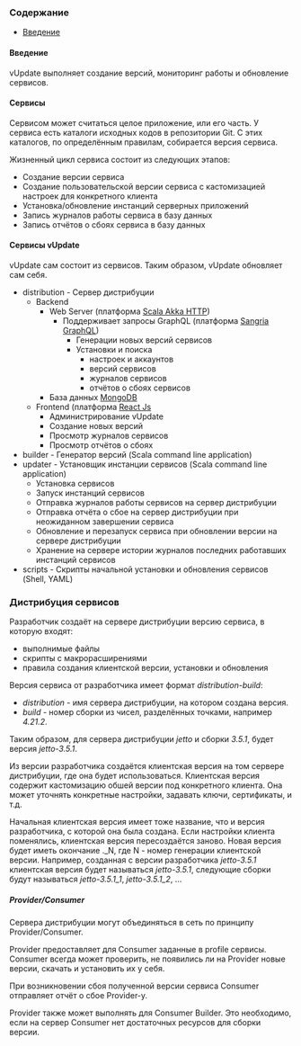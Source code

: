 ### Содержание

* [Введение](#introduction)

<a name="introduction"></a>
#### Введение

vUpdate выполняет создание версий, мониторинг работы и обновление сервисов.

#### Сервисы

Сервисом может считаться целое приложение, или его часть.
У сервиса есть каталоги исходных кодов в репозитории Git.
С этих каталогов, по определённым правилам, собирается версия сервиса.

Жизненный цикл сервиса состоит из следующих этапов:
* Создание версии сервиса
* Создание пользовательской версии сервиса с кастомизацией настроек для конкретного клиента
* Установка/обновление инстанций серверных приложений
* Запись журналов работы сервиса в базу данных
* Запись отчётов о сбоях сервиса в базу данных

#### Сервисы vUpdate

vUpdate сам состоит из сервисов. Таким образом, vUpdate обновляет сам себя.

* distribution - Сервер дистрибуции
  * Backend
    * Web Server (платформа [Scala Akka HTTP](https://doc.akka.io/docs/akka-http/current/index.html)) 
      * Поддерживает запросы GraphQL (платформа [Sangria GraphQL](https://github.com/sangria-graphql/sangria))
        * Генерации новых версий сервисов
        * Установки и поиска
          * настроек и аккаунтов
          * версий сервисов
          * журналов сервисов
          * отчётов о сбоях сервисов
    * База данных [MongoDB](https://github.com/mongodb/mongo)
  * Frontend (платформа [React Js](https://reactjs.org)
    * Администрирование vUpdate
    * Создание новых версий
    * Просмотр журналов сервисов
    * Просмотр отчётов о сбоях
* builder - Генератор версий (Scala command line application)
* updater - Установщик инстанции сервисов (Scala command line application)
  * Установка сервисов
  * Запуск инстанций сервисов
  * Отправка журналов работы сервисов на сервер дистрибуции
  * Отправка отчёта о сбое на сервер дистрибуции при неожиданном завершении сервиса
  * Обновление и перезапуск сервиса при обновлении версии на сервере дистрибуции
  * Хранение на сервере истории журналов последних работавших инстанций сервисов
* scripts - Скрипты начальной установки и обновления сервисов (Shell, YAML)

### Дистрибуция сервисов

Разработчик создаёт на сервере дистрибуции версию сервиса, в которую входят:
* выполнимые файлы
* скрипты с макрорасширениями
* правила создания клиентской версии, установки и обновления

Версия сервиса от разработчика имеет формат _distribution-build_:
- _distribution_ - имя сервера дистрибуции, на котором создана версия.
- _build_ - номер сборки из чисел, разделённых точками, например *4.21.2*.

Таким образом, для сервера дистрибуции _jetto_ и сборки _3.5.1_, будет версия _jetto-3.5.1_.

Из версии разработчика создаётся клиентская версия на том сервере дистрибуции, где она будет использоваться. 
Клиентская версия содержит кастомизацию обшей версии под конкретного клиента.
Она может уточнять конкретные настройки, задавать ключи, сертификаты, и т.д.

Начальная клиентская версия имеет тоже название, что и версия разработчика, с которой она была создана.
Если настройки клиента поменялись, клиентская версия пересоздаётся заново. Новая версия будет иметь окончание ._N, где N - номер генерации клиентской версии.
Например, созданная с версии разработчика _jetto-3.5.1_ клиентская версия будет называться _jetto-3.5.1_, следующие сборки будут называться _jetto-3.5.1_1_, _jetto-3.5.1_2_, ... 


##### Provider/Consumer


Сервера дистрибуции могут объединяться в сеть по принципу Provider/Consumer.

Provider предоставляет для Consumer заданные в profile сервисы.
Consumer всегда может проверить, не появились ли на Provider новые версии, скачать и установить их у себя. 

При возникновении сбоя полученной версии сервиса Consumer отправляет отчёт о сбое Provider-у.

Provider также может выполнять для Consumer Builder. Это необходимо, если на сервер Consumer нет достаточных ресурсов для сборки версии.
